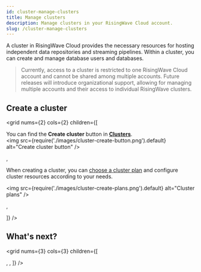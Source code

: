 ```yaml
---
id: cluster-manage-clusters
title: Manage clusters
description: Manage clusters in your RisingWave Cloud account.
slug: /cluster-manage-clusters
---
```



A cluster in RisingWave Cloud provides the necessary resources for hosting independent data repositories and streaming pipelines. Within a cluster, you can create and manage database users and databases.

> Currently, access to a cluster is restricted to one RisingWave Cloud account and cannot be shared among multiple accounts. Future releases will introduce organizational support, allowing for managing multiple accounts and their access to individual RisingWave clusters.
> 

## Create a cluster

<grid
nums={2}
cols={2}
children={[

<div>

You can find the **Create cluster** button in [**Clusters**](https://risingwave-cloud.com/clusters/).
<br/>
<img
  src={require('./images/cluster-create-button.png').default}
  alt="Create cluster button"
/>

</div>,

<div>

When creating a cluster, you can [choose a cluster plan](cluster-choose-a-cluster-plan.md) and configure cluster resources according to your needs.

<img
  src={require('./images/cluster-create-plans.png').default}
  alt="Cluster plans"
/>

</div>,

<card
title="Choose a cluster plan"
content="When creating a cluster, you can choose a cluster plan and configure cluster resources according to your needs."
cloud="cluster-choose-a-cluster-plan"
/>
]}
/>


## What's next?

<grid
nums={3}
cols={3}
children={[

<card
title="Connect to a cluster"
content="After getting a cluster up and running, you need to connect to it to interact with RisingWave. You can use the web console or your local client to connect to your cluster."
cloud="cluster-connect-to-a-cluster"
/>,
<card
title="Check status and metrics of clusters"
content="You can check and monitor the overall running status and detailed metrics of your clusters."
cloud="cluster-check-status-and-metrics"
/>,
<card
title="Stop and delete clusters"
content="You can manually control the running state of your clusters or delete them."
cloud="cluster-stop-and-delete-clusters"
/>
]}
/>